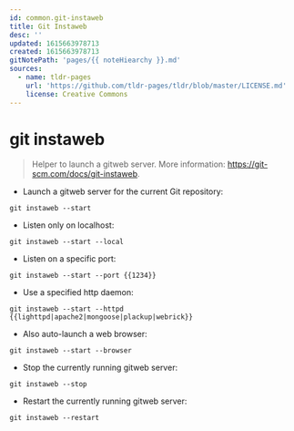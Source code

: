 ```yaml
---
id: common.git-instaweb
title: Git Instaweb
desc: ''
updated: 1615663978713
created: 1615663978713
gitNotePath: 'pages/{{ noteHiearchy }}.md'
sources:
  - name: tldr-pages
    url: 'https://github.com/tldr-pages/tldr/blob/master/LICENSE.md'
    license: Creative Commons
---
```

# git instaweb

> Helper to launch a gitweb server.
> More information: <https://git-scm.com/docs/git-instaweb>.

- Launch a gitweb server for the current Git repository:

`git instaweb --start`

- Listen only on localhost:

`git instaweb --start --local`

- Listen on a specific port:

`git instaweb --start --port {{1234}}`

- Use a specified http daemon:

`git instaweb --start --httpd {{lighttpd|apache2|mongoose|plackup|webrick}}`

- Also auto-launch a web browser:

`git instaweb --start --browser`

- Stop the currently running gitweb server:

`git instaweb --stop`

- Restart the currently running gitweb server:

`git instaweb --restart`

